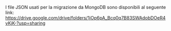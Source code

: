 I file JSON usati per la migrazione da MongoDB sono disponibili al seguente link: <href> https://drive.google.com/drive/folders/1jOp6pA_Bcq0q7B83SWAdobDOeR4vKjK-?usp=sharing </href>
